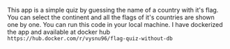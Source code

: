 This app is a simple quiz by guessing the name of a country with it's flag. You can select the continent and all the flags of it's countries are shown one by one.
You can run this code in your local machine. 
I have dockerized the app and available at docker hub ```https://hub.docker.com/r/vysnu96/flag-quiz-without-db```
